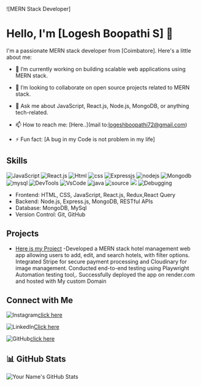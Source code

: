 ![MERN Stack Developer]

# Hello, I'm [Logesh Boopathi S] 👋

I'm a passionate MERN stack developer from [Coimbatore]. Here's a little about me:

- 🔭 I’m currently working on building scalable web applications using MERN stack.

- 👯 I’m looking to collaborate on open source projects related to MERN stack.
- 💬 Ask me about JavaScript, React.js, Node.js, MongoDB, or anything tech-related.
- 📫 How to reach me: [Here..](mail to:logeshboopathi72@gmail.com)
  
- ⚡ Fun fact: [A bug in my Code is not problem in my life]

## Skills

![JavaScript](https://img.icons8.com/?size=48&id=PXTY4q2Sq2lG&format=png)
![React.js](https://img.icons8.com/?size=64&id=123609&format=png)
![Html](https://img.icons8.com/?size=48&id=v8RpPQUwv0N8&format=png)
![css](https://img.icons8.com/?size=48&id=x7XMNGh2vdqA&format=png)
![Expressjs](https://img.icons8.com/?size=50&id=kg46nzoJrmTR&format=png)
![nodejs](https://img.icons8.com/?size=48&id=54087&format=png)
![Mongodb](https://img.icons8.com/?size=48&id=74402&format=png)
![mysql](https://img.icons8.com/?size=48&id=UFXRpPFebwa2&format=png)
![DevTools](https://img.icons8.com/?size=64&id=z776U00C7sTg&format=png)
![VsCode](https://img.icons8.com/?size=64&id=TP9RR7DE1AuH&format=png)
![java](https://img.icons8.com/?size=48&id=13679&format=png)
![source](https://img.icons8.com/?size=48&id=IIAazU9qoGg5&format=png)
![](https://img.icons8.com/?size=48&id=ZyAISIn5r5QJ&format=png)
![Debugging](https://img.icons8.com/?size=48&id=GW7KLZoMQEnt&format=png)




- Frontend: HTML, CSS, JavaScript, React.js, Redux,React Query
- Backend: Node.js, Express.js, MongoDB, RESTful APIs
- Database: MongoDB, MySql
- Version Control: Git, GitHub

## Projects

- [Here is my Project](https://www.lokimerndeveloper.me) -Developed a MERN stack hotel management web app
allowing users to add, edit, and search hotels, with filter
options. Integrated Stripe for secure payment processing
and Cloudinary for image management. Conducted end-to-end testing using Playwright Automation testing tool,.
Successfully deployed the app on render.com and hosted
with My custom Domain


## Connect with Me
![Instagram](https://img.icons8.com/?size=48&id=Xy10Jcu1L2Su&format=png)[click here](https://www.instagram.com/_xx_kiddo_xx_)

![LinkedIn](https://img.icons8.com/?size=48&id=xuvGCOXi8Wyg&format=png)[Click here](https://www.linkedin.com/in/logesh2402)

![GitHub](https://img.icons8.com/?size=24&id=106567&format=png)[click here](https://github.com/logesh0224)




## 📊 GitHub Stats
![Your Name's GitHub Stats](https://github-readme-stats.vercel.app/api?username=logesh0224&show_icons=true&theme=radical)

